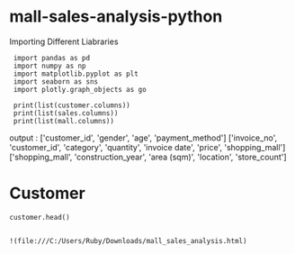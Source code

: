 # mall-sales-analysis-python

Importing Different Liabraries

     import pandas as pd
     import numpy as np
     import matplotlib.pyplot as plt
     import seaborn as sns
     import plotly.graph_objects as go

     print(list(customer.columns))
     print(list(sales.columns))
     print(list(mall.columns))

output :
 ['customer_id', 'gender', 'age', 'payment_method']
 ['invoice_no', 'customer_id', 'category', 'quantity', 'invoice date', 'price', 'shopping_mall']
 ['shopping_mall', 'construction_year', 'area (sqm)', 'location', 'store_count']

 # Customer
 
    customer.head()


    !(file:///C:/Users/Ruby/Downloads/mall_sales_analysis.html)

 


  

